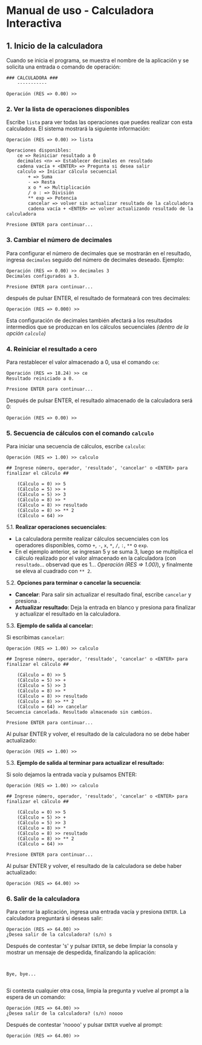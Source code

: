 
# **Manual de uso - Calculadora Interactiva**

## **1. Inicio de la calculadora**
Cuando se inicia el programa, se muestra el nombre de la aplicación y se solicita una entrada o comando de operación:

```
### CALCULADORA ###
    -----------

Operación (RES => 0.00) >> 
```

### **2. Ver la lista de operaciones disponibles**
Escribe `lista` para ver todas las operaciones que puedes realizar con esta calculadora. El sistema mostrará la siguiente información:

```
Operación (RES => 0.00) >> lista

Operaciones disponibles:
    ce => Reiniciar resultado a 0
    decimales <n> => Establecer decimales en resultado
    cadena vacía + <ENTER> => Pregunta si desea salir
    calculo => Iniciar cálculo secuencial
        + => Suma
        - => Resta
        x o * => Multiplicación
        / o : => División
        ** exp => Potencia
        cancelar => volver sin actualizar resultado de la calculadora
        cadena vacía + <ENTER> => volver actualizando resultado de la calculadora

Presione ENTER para continuar...
```

### **3. Cambiar el número de decimales**
Para configurar el número de decimales que se mostrarán en el resultado, ingresa `decimales` seguido del número de decimales deseado. Ejemplo:

```
Operación (RES => 0.00) >> decimales 3
Decimales configurados a 3.

Presione ENTER para continuar...
```

después de pulsar ENTER, el resultado de formateará con tres decimales:

```
Operación (RES => 0.000) >>
```

Esta configuración de decimales también afectará a los resultados intermedios que se produzcan en los cálculos secuenciales *(dentro de la opción `calculo`)*

### **4. Reiniciar el resultado a cero**
Para restablecer el valor almacenado a 0, usa el comando `ce`:

```
Operación (RES => 18.24) >> ce
Resultado reiniciado a 0.

Presione ENTER para continuar...
```

Después de pulsar ENTER, el resultado almacenado de la calculadora será 0:

```
Operación (RES => 0.00) >>
```

### **5. Secuencia de cálculos con el comando `calculo`**
Para iniciar una secuencia de cálculos, escribe `calculo`:

```
Operación (RES => 1.00) >> calculo

## Ingrese número, operador, 'resultado', 'cancelar' o <ENTER> para finalizar el cálculo ##

    (Cálculo = 0) >> 5
    (Cálculo = 5) >> +
    (Cálculo = 5) >> 3
    (Cálculo = 8) >> *
    (Cálculo = 8) >> resultado
    (Cálculo = 8) >> ** 2
    (Cálculo = 64) >> 
```

5.1. **Realizar operaciones secuenciales**: 
   - La calculadora permite realizar cálculos secuenciales con los operadores disponibles, como `+`, `-`, `x`, `*`, `/`, `:`, `**` o `exp`.
   - En el ejemplo anterior, se ingresan 5 y se suma 3, luego se multiplica el cálculo realizado por el valor almacenado en la calculadora (con `resultado`... observad que es 1... *Operación (RES => 1.00)*), y finalmente se eleva al cuadrado con `** 2`.

5.2. **Opciones para terminar o cancelar la secuencia**:
   - **Cancelar**: Para salir sin actualizar el resultado final, escribe `cancelar` y presiona <ENTER>.
   - **Actualizar resultado**: Deja la entrada en blanco y presiona <ENTER> para finalizar y actualizar el resultado en la calculadora.

5.3. **Ejemplo de salida al cancelar:**

Si escribimas `cancelar`:

```
Operación (RES => 1.00) >> calculo

## Ingrese número, operador, 'resultado', 'cancelar' o <ENTER> para finalizar el cálculo ##

    (Cálculo = 0) >> 5
    (Cálculo = 5) >> +
    (Cálculo = 5) >> 3
    (Cálculo = 8) >> *
    (Cálculo = 8) >> resultado
    (Cálculo = 8) >> ** 2
    (Cálculo = 64) >> cancelar
Secuencia cancelada. Resultado almacenado sin cambios.

Presione ENTER para continuar...
```

Al pulsar ENTER y volver, el resultado de la calculadora no se debe haber actualizado:

```
Operación (RES => 1.00) >>
```

5.3. **Ejemplo de salida al terminar para actualizar el resultado:**

Si solo dejamos la entrada vacía y pulsamos ENTER:

```
Operación (RES => 1.00) >> calculo

## Ingrese número, operador, 'resultado', 'cancelar' o <ENTER> para finalizar el cálculo ##

    (Cálculo = 0) >> 5
    (Cálculo = 5) >> +
    (Cálculo = 5) >> 3
    (Cálculo = 8) >> *
    (Cálculo = 8) >> resultado
    (Cálculo = 8) >> ** 2
    (Cálculo = 64) >> 

Presione ENTER para continuar...
```

Al pulsar ENTER y volver, el resultado de la calculadora se debe haber actualizado:

```
Operación (RES => 64.00) >>
```

### **6. Salir de la calculadora**
Para cerrar la aplicación, ingresa una entrada vacía y presiona `ENTER`. La calculadora preguntará si deseas salir:

```
Operación (RES => 64.00) >> 
¿Desea salir de la calculadora? (s/n) s
```

Después de contestar 's' y pulsar `ENTER`, se debe limpiar la consola y mostrar un mensaje de despedida, finalizando la aplicación:

```


Bye, bye...


```

Si contesta cualquier otra cosa, limpia la pregunta y vuelve al prompt a la espera de un comando:

```
Operación (RES => 64.00) >> 
¿Desea salir de la calculadora? (s/n) noooo
```

Después de contestar 'noooo' y pulsar `ENTER` vuelve al prompt:

```
Operación (RES => 64.00) >> 
```
